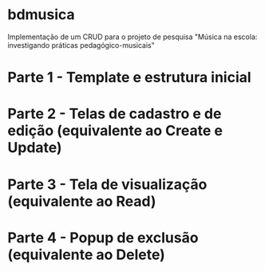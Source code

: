 # bdmusica
Implementação de um CRUD para o projeto de pesquisa "Música na escola: investigando práticas pedagógico-musicais"


# Parte 1 - Template e estrutura inicial #
# Parte 2 - Telas de cadastro e de edição (equivalente ao Create e Update) #
# Parte 3 - Tela de visualização (equivalente ao Read) #
# Parte 4 - Popup de exclusão (equivalente ao Delete) #

